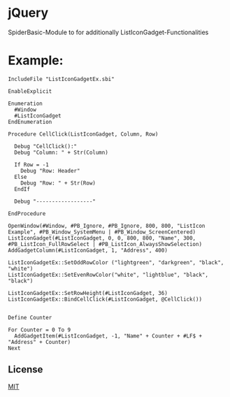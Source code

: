 # jQuery
SpiderBasic-Module to for additionally ListIconGadget-Functionalities

# Example:

```
IncludeFile "ListIconGadgetEx.sbi"

EnableExplicit

Enumeration
  #Window
  #ListIconGadget
EndEnumeration

Procedure CellClick(ListIconGadget, Column, Row)
  
  Debug "CellClick():"
  Debug "Column: " + Str(Column)
  
  If Row = -1
    Debug "Row: Header"
  Else
    Debug "Row: " + Str(Row)
  EndIf
  
  Debug "------------------"
  
EndProcedure

OpenWindow(#Window, #PB_Ignore, #PB_Ignore, 800, 800, "ListIcon Example", #PB_Window_SystemMenu | #PB_Window_ScreenCentered)
ListIconGadget(#ListIconGadget, 0, 0, 800, 800, "Name", 300, #PB_ListIcon_FullRowSelect | #PB_ListIcon_AlwaysShowSelection)
AddGadgetColumn(#ListIconGadget, 1, "Address", 400)

ListIconGadgetEx::SetOddRowColor ("lightgreen", "darkgreen", "black", "white")
ListIconGadgetEx::SetEvenRowColor("white", "lightblue", "black", "black")

ListIconGadgetEx::SetRowHeight(#ListIconGadget, 36)
ListIconGadgetEx::BindCellClick(#ListIconGadget, @CellClick())


Define Counter

For Counter = 0 To 9
  AddGadgetItem(#ListIconGadget, -1, "Name" + Counter + #LF$ + "Address" + Counter)
Next
```

## License

[MIT](https://github.com/spiderbytes/ListIconGadgetEx/blob/master/LICENSE)
